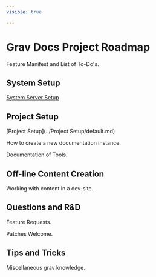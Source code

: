 ```yaml
---
visible: true

---
```


# Grav Docs Project Roadmap

Feature Manifest and List of To-Do's.

## System Setup

[System Server Setup](../System/server-setup/default.md)

## Project Setup

[Project Setup](../Project Setup/default.md)

How to create a new documentation instance.

Documentation of Tools.

## Off-line Content Creation

Working with content in a dev-site.

## Questions and R&D

Feature Requests.

Patches Welcome.

## Tips and Tricks

Miscellaneous grav knowledge.